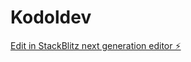 # Kodoldev

[Edit in StackBlitz next generation editor ⚡️](https://stackblitz.com/~/github.com/SALL39/Kodoldev)